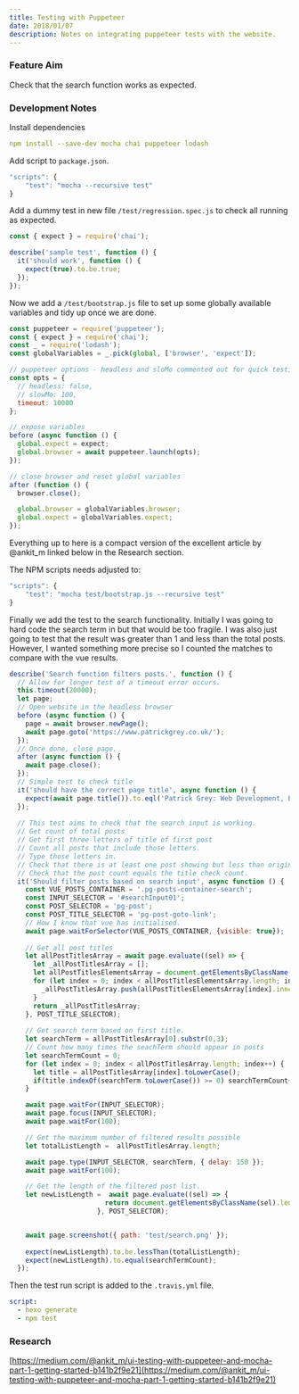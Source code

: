 ```yaml
---
title: Testing with Puppeteer
date: 2018/01/07
description: Notes on integrating puppeteer tests with the website.
---
```

### Feature Aim
Check that the search function works as expected.

### Development Notes
Install dependencies
```yaml
npm install --save-dev mocha chai puppeteer lodash
```

Add script to `package.json`.
```javascript
"scripts": {
    "test": "mocha --recursive test"
}
```

Add a dummy test in new file `/test/regression.spec.js` to check all running as expected.
```javascript
const { expect } = require('chai');

describe('sample test', function () {
  it('should work', function () {
    expect(true).to.be.true;
  });
});
```
Now we add a `/test/bootstrap.js` file to set up some globally available variables and tidy up once we are done.

```javascript
const puppeteer = require('puppeteer');
const { expect } = require('chai');
const _ = require('lodash');
const globalVariables = _.pick(global, ['browser', 'expect']);

// puppeteer options - headless and sloMo commented out for quick testing.
const opts = {
  // headless: false,
  // slowMo: 100,
  timeout: 10000
};

// expose variables
before (async function () {
  global.expect = expect;
  global.browser = await puppeteer.launch(opts);
});

// close browser and reset global variables
after (function () {
  browser.close();

  global.browser = globalVariables.browser;
  global.expect = globalVariables.expect;
});
```

Everything up to here is a compact version of the excellent article by @ankit_m linked below in the Research section.

The NPM scripts needs adjusted to:
```javascript
"scripts": {
    "test": "mocha test/bootstrap.js --recursive test"
}
```

Finally we add the test to the search functionality. Initially I was going to hard code the search term in but that would be too fragile. I was also just going to test that the result was greater than 1 and less than the total posts. However, I wanted something more precise so I counted the matches to compare with the vue results.
```javascript
describe('Search function filters posts.', function () {
  // Allow for longer test of a timeout error occurs.
  this.timeout(20000);
  let page;
  // Open website in the headless browser
  before (async function () {
    page = await browser.newPage();
    await page.goto('https://www.patrickgrey.co.uk/');
  });
  // Once done, close page.
  after (async function () {
    await page.close();
  });
  // Simple test to check title
  it('should have the correct page title', async function () {
    expect(await page.title()).to.eql('Patrick Grey: Web Development, E-learning & Motion Graphics');
  });
 
  // This test aims to check that the search input is working.
  // Get count of total posts
  // Get first three letters of title of first post
  // Count all posts that include those letters.
  // Type those letters in.
  // Check that there is at least one post showing but less than original total.
  // Check that the post count equals the title check count.
  it('Should filter posts based on search input', async function () {
    const VUE_POSTS_CONTAINER = '.pg-posts-container-search';
    const INPUT_SELECTOR = '#searchInput01';
    const POST_SELECTOR = 'pg-post';
    const POST_TITLE_SELECTOR = 'pg-post-goto-link';
    // How I know that vue has initialised.
    await page.waitForSelector(VUE_POSTS_CONTAINER, {visible: true});
    
    // Get all post titles
    let allPostTitlesArray = await page.evaluate((sel) => {
      let _allPostTitlesArray = [];
      let allPostTitlesElementsArray = document.getElementsByClassName(sel);
      for (let index = 0; index < allPostTitlesElementsArray.length; index++) {
        _allPostTitlesArray.push(allPostTitlesElementsArray[index].innerHTML);
      }
      return _allPostTitlesArray;
    }, POST_TITLE_SELECTOR); 
    
    // Get search term based on first title.
    let searchTerm = allPostTitlesArray[0].substr(0,3);
    // Count how many times the seachTerm should appear in posts
    let searchTermCount = 0;
    for (let index = 0; index < allPostTitlesArray.length; index++) {
      let title = allPostTitlesArray[index].toLowerCase();
      if(title.indexOf(searchTerm.toLowerCase()) >= 0) searchTermCount++;
    }

    await page.waitFor(INPUT_SELECTOR);
    await page.focus(INPUT_SELECTOR);
    await page.waitFor(100);

    // Get the maximum number of filtered results possible
    let totalListLength =  allPostTitlesArray.length;

    await page.type(INPUT_SELECTOR, searchTerm, { delay: 150 });
    await page.waitFor(100);

    // Get the length of the filtered post list.
    let newListLength =  await page.evaluate((sel) => {
                        return document.getElementsByClassName(sel).length;
                      }, POST_SELECTOR);


    await page.screenshot({ path: 'test/search.png' });
    
    expect(newListLength).to.be.lessThan(totalListLength);
    expect(newListLength).to.equal(searchTermCount);
  });
```

Then the test run script is added to the `.travis.yml` file.
```yaml
script:
  - hexo generate
  - npm test
```

### Research
[https://medium.com/@ankit_m/ui-testing-with-puppeteer-and-mocha-part-1-getting-started-b141b2f9e21](https://medium.com/@ankit_m/ui-testing-with-puppeteer-and-mocha-part-1-getting-started-b141b2f9e21)